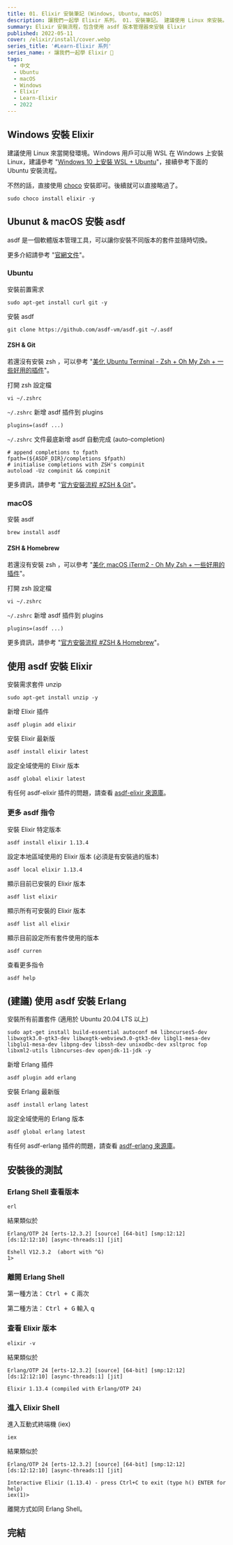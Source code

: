 ```yaml
---
title: 01. Elixir 安裝筆記 (Windows, Ubuntu, macOS)
description: 讓我們一起學 Elixir 系列。 01. 安裝筆記。 建議使用 Linux 來安裝。本篇文章主要紀錄在 Windows 與 Ubuntu 上安裝 Elixir 的流程，包含使用 asdf 版本管理器來安裝。
summary: Elixir 安裝流程，包含使用 asdf 版本管理器來安裝 Elixir
published: 2022-05-11
cover: /elixir/install/cover.webp
series_title: '#Learn-Elixir 系列'
series_name: ⚡ 讓我們一起學 Elixir 🧪
tags:
  - 中文
  - Ubuntu
  - macOS
  - Windows
  - Elixir
  - Learn-Elixir
  - 2022
---
```


<script lang="ts">
  import Img from '$lib/components/extra/zoom.svelte'
</script>

## Windows 安裝 Elixir

建議使用 Linux 來當開發環境。Windows 用戶可以用 WSL 在 Windows 上安裝 Linux，建議參考 "[Windows 10 上安裝 WSL + Ubuntu](/dev-env/wsl/ubuntu)"，接續參考下面的 Ubuntu 安裝流程。

不然的話，直接使用 [choco](https://community.chocolatey.org/packages/Elixir) 安裝即可。後續就可以直接略過了。

```shell
sudo choco install elixir -y
```

## Ubunut & macOS 安裝 asdf

asdf 是一個軟體版本管理工具，可以讓你安裝不同版本的套件並隨時切換。

更多介紹請參考 "[官網文件](https://asdf-vm.com/guide/introduction.html)"。

### Ubuntu

安裝前置需求

```shell
sudo apt-get install curl git -y
```

安裝 asdf

```shell
git clone https://github.com/asdf-vm/asdf.git ~/.asdf
```

#### ZSH & Git

若還沒有安裝 zsh ，可以參考 "[美化 Ubuntu Terminal - Zsh + Oh My Zsh + 一些好用的插件](/dev-env/ubuntu/oh-my-zsh)"。

打開 zsh 設定檔

```shell
vi ~/.zshrc
```

`~/.zshrc` 新增 asdf 插件到 plugins

```shell title="~/.zshrc"
plugins=(asdf ...)
```

`~/.zshrc` 文件最底新增 asdf 自動完成 (auto-completion)

```shell title="~/.zshrc"
# append completions to fpath
fpath=(${ASDF_DIR}/completions $fpath)
# initialise completions with ZSH's compinit
autoload -Uz compinit && compinit
```

更多資訊，請參考 "[官方安裝流程 #ZSH & Git](https://asdf-vm.com/guide/getting-started.html#_3-install-asdf)"。

### macOS

安裝 asdf

```shell
brew install asdf
```

#### ZSH & Homebrew

若還沒有安裝 zsh ，可以參考 "[美化 macOS iTerm2 - Oh My Zsh + 一些好用的插件](/dev-env/macos/oh-my-zsh)"。

打開 zsh 設定檔

```shell
vi ~/.zshrc
```

`~/.zshrc` 新增 asdf 插件到 plugins

```shell title="~/.zshrc"
plugins=(asdf ...)
```

更多資訊，請參考 "[官方安裝流程 #ZSH & Homebrew](https://asdf-vm.com/guide/getting-started.html#_3-install-asdf)"。

## 使用 asdf 安裝 Elixir

安裝需求套件 unzip

```shell
sudo apt-get install unzip -y
```

新增 Elixir 插件

```shell
asdf plugin add elixir
```

安裝 Elixir 最新版

```shell
asdf install elixir latest
```

設定全域使用的 Elixir 版本

```shell
asdf global elixir latest
```

有任何 asdf-elixir 插件的問題，請查看 [asdf-elixir 來源庫](https://github.com/asdf-vm/asdf-elixir)。

### 更多 asdf 指令

安裝 Elixir 特定版本

```shell
asdf install elixir 1.13.4
```

設定本地區域使用的 Elixir 版本
(必須是有安裝過的版本)

```shell
asdf local elixir 1.13.4
```

顯示目前已安裝的 Elixir 版本

```shell
asdf list elixir
```

顯示所有可安裝的 Elixir 版本

```shell
asdf list all elixir
```

顯示目前設定所有套件使用的版本

```shell
asdf curren
```

查看更多指令

```shell
asdf help
```

## (建議) 使用 asdf 安裝 Erlang

安裝所有前置套件 (適用於 Ubuntu 20.04 LTS 以上)

```shell
sudo apt-get install build-essential autoconf m4 libncurses5-dev libwxgtk3.0-gtk3-dev libwxgtk-webview3.0-gtk3-dev libgl1-mesa-dev libglu1-mesa-dev libpng-dev libssh-dev unixodbc-dev xsltproc fop libxml2-utils libncurses-dev openjdk-11-jdk -y
```

新增 Erlang 插件

```shell
asdf plugin add erlang
```

安裝 Erlang 最新版

```shell
asdf install erlang latest
```

設定全域使用的 Erlang 版本

```shell
asdf global erlang latest
```

有任何 asdf-erlang 插件的問題，請查看 [asdf-erlang 來源庫](https://github.com/asdf-vm/asdf-erlang)。

## 安裝後的測試

### Erlang Shell 查看版本

```shell
erl
```

結果類似於

```shell
Erlang/OTP 24 [erts-12.3.2] [source] [64-bit] [smp:12:12] [ds:12:12:10] [async-threads:1] [jit]

Eshell V12.3.2  (abort with ^G)
1>
```

### 離開 Erlang Shell

第一種方法： <kbd>Ctrl + C</kbd> 兩次

第二種方法： <kbd>Ctrl + G</kbd> 輸入 <kbd>q</kbd>

### 查看 Elixir 版本

```shell
elixir -v
```

結果類似於

```shell
Erlang/OTP 24 [erts-12.3.2] [source] [64-bit] [smp:12:12] [ds:12:12:10] [async-threads:1] [jit]

Elixir 1.13.4 (compiled with Erlang/OTP 24)
```

### 進入 Elixir Shell

進入互動式終端機 (iex)

```shell
iex
```

結果類似於

```shell
Erlang/OTP 24 [erts-12.3.2] [source] [64-bit] [smp:12:12] [ds:12:12:10] [async-threads:1] [jit]

Interactive Elixir (1.13.4) - press Ctrl+C to exit (type h() ENTER for help)
iex(1)>
```

離開方式如同 Erlang Shell。

## 完結
